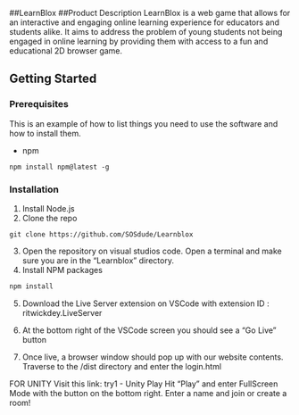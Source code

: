 <!-- ABOUT THE PROJECT -->
##LearnBlox
##Product Description
LearnBlox is a web game that allows for an interactive and engaging online learning experience for educators and students alike. It aims to address the problem of young students not being engaged in online learning by providing them with access to a fun and educational 2D browser game.

<!-- GETTING STARTED -->
## Getting Started
### Prerequisites

This is an example of how to list things you need to use the software and how to install them.
* npm
 ```
 npm install npm@latest -g
 ```

### Installation

1. Install Node.js
2. Clone the repo
  ```
  git clone https://github.com/SOSdude/Learnblox
  ```
3. Open the repository on visual studios code. Open a terminal and make sure you are in the “Learnblox” directory. 
4. Install NPM packages
  ```sh
  npm install
  ```
5. Download the Live Server extension on VSCode with extension ID : ritwickdey.LiveServer
6. At the bottom right of the VSCode screen you should see a “Go Live” button


7. Once live, a browser window should pop up with our website contents. Traverse to the /dist directory and enter the login.html


FOR UNITY
Visit this link: try1 - Unity Play
Hit “Play” and enter FullScreen Mode with the button on the bottom right.
Enter a name and join or create a room!

